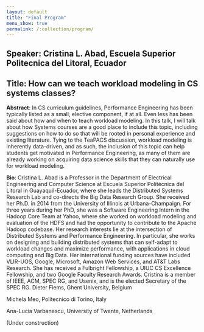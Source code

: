 ```yaml
---
layout: default
title: "Final Program"
menu_show: true
permalink: /:collection/program/
---
```


<!--
| 09:15 | Opening Remarks                  |
| 09:30 | Talk 1: Giuliano Casale           |
| 10:15 | Talk 2: Diwakar Krishnamurthy     |
| 11:00 | coffee break                     |
| 11:30 | FCRC Plenary                     |
| 12:30 | Lunch                            |
| 13:45 | Discussion Session (D1): What to teach|
| 14:45 | Talk 3: Mohammad Hajiesmaili      |
| 15:30 | Coffee Break                     |
| 16:00 | Talk 4: Ziv Scully                |
| 16:45 | Discussion Session (D2): How to teach |
| 17:45 | Closing Remarks                  |
-->

## Speaker: Cristina L. Abad, Escuela Superior Politecnica del Litoral, Ecuador
## Title: How can we teach workload modeling in CS systems classes?

**Abstract**: In CS curriculum guidelines, Performance Engineering has been typically listed as a small, elective component, if at all. Even less has been said about how and when to teach workload modeling. In this talk, I will talk about how Systems courses are a good place to include this topic, including suggestions on how to do so that will be rooted in personal experience and existing literature. Tying to the TeaPACS discussion, workload modeling is inherently data-driven, and as such, the inclusion of this topic can help students get motivated in Performance Engineering, as many of them are already working on acquiring data science skills that they can naturally use for workload modeling.

**Bio**: Cristina L. Abad is a Professor in the Department of Electrical Engineering and Computer Science at Escuela Superior Politécnica del Litoral in Guayaquil-Ecuador, where she leads the Distributed Systems Research Lab and co-directs the Big Data Research Group. She received her Ph.D. in 2014 from the University of Illinois at Urbana-Champaign. For three years during her PhD, she was a Software Engineering Intern in the Hadoop Core Team at Yahoo, where she worked on workload modeling and evaluation of the HDFS and had the opportunity to contribute to the Apache Hadoop codebase. Her research interests lie at the intersection of Distributed Systems and Performance Engineering. In particular, she works on designing and building distributed systems that can self-adapt to workload changes and maximize performance, with applications in cloud computing and Big Data. Her international funding sources have included VLIR-UOS, Google, Microsoft, Amazon Web Services, and AT&T Labs Research. She has received a Fulbright Fellowship, a UIUC CS Excellence Fellowship, and two Google Faculty Research Awards. Cristina is a member of IEEE, ACM, SPEC RG, and Usenix, and is the elected Secretary of the SPEC RG.
Dieter Fiems, Ghent University, Belgium

Michela Meo, Politecnico di Torino, Italy

Ana-Lucia Varbanescu, University of Twente, Netherlands

(Under construction)

<!--

## Speaker: Dieter Fiems, Ghent University, Belgium
## Title: Teaching Software Performance Evaluation to Undergrads: Lessons Learned and Challenges

**Abstract**: Recent high profile performance-related outages and problems in industry clearly establish the importance of imparting performance evaluation skills to students at the undergrad level. Yet, performance engineering is rarely a required course in most software engineering programs around the world. The typical undergrad student is naturally drawn towards coding courses and courses on topics that they think are likely to be in demand in industry, e.g., AI and ML. While sympathetic, curriculum designers often cite student pressures and other factors such as accreditation requirements from engineering bodies to argue for not including a required performance evaluation course.

As a long time instructor of a required, undergrad software performance evaluation course, I will describe some of my experiences operating in such a climate. Specifically, I will outline key strategies I have followed to motivate students and overcome their resistance to the somewhat analytical nature of performance analysis. I will also offer my observations on how undergrad curriculums can be tuned to instil a performance-aware mindset into students. Finally, I will point out ongoing challenges and invite the audience to brainstorm some solutions.

**Bio**: Diwakar Krishnamurthy is a Professor at the Department of Electrical and Software Engineering at the University of Calgary in Calgary, Alberta, Canada. Diwakar’s research interests span all aspects of characterizing, testing, modeling, and optimizing the performance of software systems. Recently, his efforts have focused on automated performance management of cloud and big data systems. A key emphasis of his research is to devise practical performance engineering techniques that can be operationalized in industry contexts, He has collaborated very closely with industry partners such as HP, SAP, and Huawei towards this objective. Diwakar has served on the TPCs of many performance-themed conferences such as ACM SIGMETRICS and ACM/SPEC ICPE. He has won or has been nominated for many teaching awards, including winning one for teaching an undergrad performance evaluation course.

## Speaker: Michela Meo, Politecnico di Torino, Italy
## Title: Teaching Learning-augmented Algorithms with Societal Design Criteria
**Abstract**: Traditionally, computer systems are designed to optimize classic notions of performance such as flow completion time, cost, etc. The system performance is then typically evaluated by characterizing theoretical bounds in worst-case settings. For the next generation of computer systems, it is essential to elevate societal criteria, such as carbon awareness and equity, as first-class design goals. However, the classic performance metrics may conflict with societal criteria. Foundational understanding and performance evaluations of systems with these inherent tradeoffs lead to two categories of challenges that impact the core educational components of algorithm design and performance analysis courses. 
- The classic techniques, e.g., worst-case analysis, for systems with conflicting objectives may lead to the impossibility of results. However, foundational understanding of the impossibility of results calls for new techniques and tools. In traditional performance evaluation, to understand the foundational limits, typically, it is sufficient to derive lower-bound arguments in worst-case settings. In the new era of system design, lower bounds are inherently about tradeoffs between different objectives. Characterizing these tradeoffs in settings with multiple design criteria is closer to the notion of  Pareto-optimality, which is drastically different from classic lower bounds. 
- With the impossibility of results using classic paradigms, one possible direction is to (re)design systems following the emerging direction of learning-augmented algorithms. With this approach, it might be possible to remove/mitigate the foundational conflict between classic vs. societal metrics using the right predictions. However, the performance evaluation of learning-augmented algorithms calls for a new set of technical questions that we will explore a few of them in this talk. 

We will use the online knapsack problem as a running example to contextualize how the learning-augmented and societal system design calls for broader and new educational components in classic algorithms and performance analysis courses.

**Bio**: Mohammad Hajiesmaili is an Assistant Professor with the Manning College of Information and Computer Sciences at the University of Massachusetts Amherst. He directs the Sustainability, Optimization, Learning, and Algorithms Research (SOLAR) lab, where the research focus is on developing optimization and machine learning, and algorithmic tools to improve the energy and carbon efficiency of digital and cyberinfrastructure. He was named to Popular Science’s Brilliant 10 in 2022, featuring his work on the decarbonization of the internet. His awards and honors include an NSF CAREER Award, an Amazon Research Award, a Google Faculty Research Award, and other awards from NSF, VMWare, and Adobe. He has received five best paper runner-ups in the ACM e-Energy conference.


## Speaker: Ana-Lucia Varbanescu, University of Twente, Netherlands
## Title: The Role of Advanced Math in Teaching Performance Modeling
**Abstract**: How should we teach performance modeling without assuming a deep mathematical background? One approach is to focus on rigorously studying relatively simple stochastic models that do not require too much math background. But this may leave students underprepared to reason about systems in practice. They have multiple servers, non-Poisson arrivals, heavy tails, and other features that demand more complex stochastic models. But rigorously studying such models requires more mathematical background than many computer science and engineering students have.

For students to reason about complex stochastic models, I believe they need powerful, generally applicable tools. In the first half of this talk, I argue that students would be well served by tools like continuous-state Markov processes, state space collapse, and Palm calculus. But these are advanced topics even for students with a strong math background. Can we teach them to all students? I believe the key is to start from a higher-level mathematical foundation for performance modeling, optimizing for accessibility and modeling flexibility over rigor. In the second half of the talk, I outline what this foundation could look like.

**Bio**: Ziv Scully starts as an Assistant Professor at the Cornell School of Operations Research and Information Engineering in July 2023. He received his PhD from Carnegie Mellon University, where he was advised by Mor Harchol-Balter and Guy Blelloch, in summer 2022. Following that, he was a research fellow at the Simons Institute for Theoretical Computer Science at UC Berkeley (fall 2022) and a postdoc at Harvard CS and MIT CSAIL, where he was mentored by Michael Miztenmacher and Piotr Indyk (spring 2023).

Ziv researches queueing, stochastic processes, and decision-making under uncertainty. One particular focus of his has been scheduling, with the aim of enabling queueing theory to analyze more complex policies in more complex systems. His work on this topic has recognized by multiple awards from INFORMS, ACM SIGMETRICS, and IFIP PERFORMANCE, including winning the 2022 INFORMS Nicholson Competition and receiving the 2022 SIGMETRICS Doctoral Dissertation Award.


## Discussion Sessions
However, the success of the workshop depends on a productive dialogue and deliberation among all participants.  We, therefore, have two discussion sessions, during which the speakers will sit with other attendees and lead the discussion on two topics:

## (D1) What to teach
To keep up with the times, what new topics should be included in a performance modeling and analysis course, and what classical topics can be dropped?

What should the relationship be between such a course and (i) the standard curriculum for Computer Science and (ii) currently popular courses?

What do industry practitioners need to know regarding performance modeling and analysis?  Etc.

## (D2) How to teach
To suit students' academic preparation and learning habits, what innovation can instructors bring to design assignments, labs, projects and theses?

What has worked well, and what did not?  Etc.
-->
